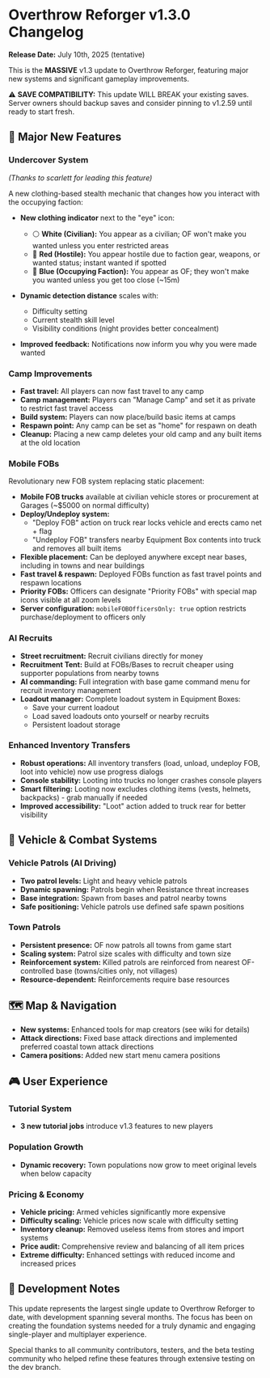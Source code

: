 # Overthrow Reforger v1.3.0 Changelog

**Release Date:** July 10th, 2025 (tentative)

This is the **MASSIVE** v1.3 update to Overthrow Reforger, featuring major new systems and significant gameplay improvements.

⚠️ **SAVE COMPATIBILITY:** This update WILL BREAK your existing saves. Server owners should backup saves and consider pinning to v1.2.59 until ready to start fresh.

## 🎯 Major New Features

### Undercover System
*(Thanks to scarlett for leading this feature)*

A new clothing-based stealth mechanic that changes how you interact with the occupying faction:

- **New clothing indicator** next to the "eye" icon:
  - ⚪ **White (Civilian):** You appear as a civilian; OF won't make you wanted unless you enter restricted areas
  - 🔴 **Red (Hostile):** You appear hostile due to faction gear, weapons, or wanted status; instant wanted if spotted
  - 🔵 **Blue (Occupying Faction):** You appear as OF; they won't make you wanted unless you get too close (~15m)

- **Dynamic detection distance** scales with:
  - Difficulty setting
  - Current stealth skill level
  - Visibility conditions (night provides better concealment)

- **Improved feedback:** Notifications now inform you why you were made wanted

### Camp Improvements

- **Fast travel:** All players can now fast travel to any camp
- **Camp management:** Players can "Manage Camp" and set it as private to restrict fast travel access
- **Build system:** Players can now place/build basic items at camps
- **Respawn point:** Any camp can be set as "home" for respawn on death
- **Cleanup:** Placing a new camp deletes your old camp and any built items at the old location

### Mobile FOBs

Revolutionary new FOB system replacing static placement:

- **Mobile FOB trucks** available at civilian vehicle stores or procurement at Garages (~$5000 on normal difficulty)
- **Deploy/Undeploy system:**
  - "Deploy FOB" action on truck rear locks vehicle and erects camo net + flag
  - "Undeploy FOB" transfers nearby Equipment Box contents into truck and removes all built items
- **Flexible placement:** Can be deployed anywhere except near bases, including in towns and near buildings
- **Fast travel & respawn:** Deployed FOBs function as fast travel points and respawn locations
- **Priority FOBs:** Officers can designate "Priority FOBs" with special map icons visible at all zoom levels
- **Server configuration:** `mobileFOBOfficersOnly: true` option restricts purchase/deployment to officers only

### AI Recruits

- **Street recruitment:** Recruit civilians directly for money
- **Recruitment Tent:** Build at FOBs/Bases to recruit cheaper using supporter populations from nearby towns
- **AI commanding:** Full integration with base game command menu for recruit inventory management
- **Loadout manager:** Complete loadout system in Equipment Boxes:
  - Save your current loadout
  - Load saved loadouts onto yourself or nearby recruits
  - Persistent loadout storage

### Enhanced Inventory Transfers

- **Robust operations:** All inventory transfers (load, unload, undeploy FOB, loot into vehicle) now use progress dialogs
- **Console stability:** Looting into trucks no longer crashes console players
- **Smart filtering:** Looting now excludes clothing items (vests, helmets, backpacks) - grab manually if needed
- **Improved accessibility:** "Loot" action added to truck rear for better visibility

## 🚗 Vehicle & Combat Systems

### Vehicle Patrols (AI Driving)
- **Two patrol levels:** Light and heavy vehicle patrols
- **Dynamic spawning:** Patrols begin when Resistance threat increases
- **Base integration:** Spawn from bases and patrol nearby towns
- **Safe positioning:** Vehicle patrols use defined safe spawn positions

### Town Patrols
- **Persistent presence:** OF now patrols all towns from game start
- **Scaling system:** Patrol size scales with difficulty and town size
- **Reinforcement system:** Killed patrols are reinforced from nearest OF-controlled base (towns/cities only, not villages)
- **Resource-dependent:** Reinforcements require base resources

## 🗺️ Map & Navigation
- **New systems:** Enhanced tools for map creators (see wiki for details)
- **Attack directions:** Fixed base attack directions and implemented preferred coastal town attack directions
- **Camera positions:** Added new start menu camera positions

## 🎮 User Experience

### Tutorial System
- **3 new tutorial jobs** introduce v1.3 features to new players

### Population Growth
- **Dynamic recovery:** Town populations now grow to meet original levels when below capacity

### Pricing & Economy
- **Vehicle pricing:** Armed vehicles significantly more expensive
- **Difficulty scaling:** Vehicle prices now scale with difficulty setting
- **Inventory cleanup:** Removed useless items from stores and import systems
- **Price audit:** Comprehensive review and balancing of all item prices
- **Extreme difficulty:** Enhanced settings with reduced income and increased prices

## 📝 Development Notes

This update represents the largest single update to Overthrow Reforger to date, with development spanning several months. The focus has been on creating the foundation systems needed for a truly dynamic and engaging single-player and multiplayer experience.

Special thanks to all community contributors, testers, and the beta testing community who helped refine these features through extensive testing on the dev branch.
